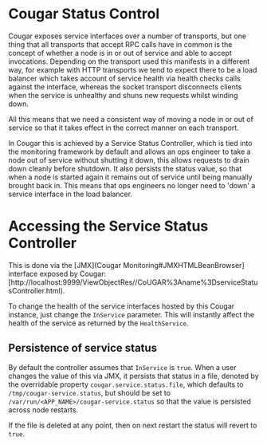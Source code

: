 ---
---
Cougar Status Control
=====================

Cougar exposes service interfaces over a number of transports, but one thing that all transports that accept RPC calls
have in common is the concept of whether a node is in or out of service and able to accept invocations. Depending on the
transport used this manifests in a different way, for example with HTTP transports we tend to expect there to be a load
balancer which takes account of service health via health checks calls against the interface, whereas the socket transport
disconnects clients when the service is unhealthy and shuns new requests whilst winding down.

All this means that we need a consistent way of moving a node in or out of service so that it takes effect in the correct
manner on each transport.

In Cougar this is achieved by a Service Status Controller, which is tied into the monitoring framework by default and
allows an ops engineer to take a node out of service without shutting it down, this allows requests to drain down cleanly
before shutdown. It also persists the status value, so that when a node is started again it remains out of service until
being manually brought back in. This means that ops engineers no longer need to 'down' a service interface in the load
balancer.

# Accessing the Service Status Controller

This is done via the [JMX](Cougar Monitoring#JMXHTMLBeanBrowser] interface exposed by Cougar:
[http://localhost:9999/ViewObjectRes//CoUGAR%3Aname%3DserviceStatusController.html).

To change the health of the service interfaces hosted by this Cougar instance, just change the ```InService``` parameter.
This will instantly affect the health of the service as returned by the ```HealthService```.

## Persistence of service status

By default the controller assumes that ```InService``` is ```true```. When a user changes the value of this via JMX, it
persists that status in a file, denoted by the overridable property ```cougar.service.status.file```, which defaults to
```/tmp/cougar-service.status```, but should be set to ```/var/run/<APP_NAME>/cougar-service.status``` so that the value
is persisted across node restarts.

If the file is deleted at any point, then on next restart the status will revert to ```true```.
